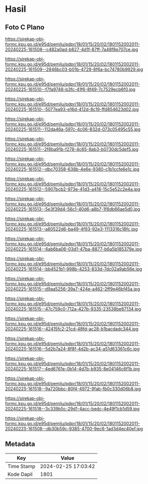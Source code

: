 # Hasil

## Foto C Plano

https://sirekap-obj-formc.kpu.go.id/e95d/pemilu/pdpr/18/01/15/20/02/1801152002011-20240225-161508--c482a0ad-b827-4d1f-87ff-7a48f8e707ce.jpg

https://sirekap-obj-formc.kpu.go.id/e95d/pemilu/pdpr/18/01/15/20/02/1801152002011-20240225-161509--2846bc03-b01b-4729-8f6a-bc74780b9929.jpg

https://sirekap-obj-formc.kpu.go.id/e95d/pemilu/pdpr/18/01/15/20/02/1801152002011-20240225-161510--f7fa9748-b3fc-41f6-8f49-7c7529ecb6f0.jpg

https://sirekap-obj-formc.kpu.go.id/e95d/pemilu/pdpr/18/01/15/20/02/1801152002011-20240225-161510--5077ea93-e16d-412d-8c19-ffd854623d02.jpg

https://sirekap-obj-formc.kpu.go.id/e95d/pemilu/pdpr/18/01/15/20/02/1801152002011-20240225-161511--112da46a-597c-4c06-832d-073c05495c55.jpg

https://sirekap-obj-formc.kpu.go.id/e95d/pemilu/pdpr/18/01/15/20/02/1801152002011-20240225-161511--2f8ba91b-f278-4c65-8ab3-b0730dc5def5.jpg

https://sirekap-obj-formc.kpu.go.id/e95d/pemilu/pdpr/18/01/15/20/02/1801152002011-20240225-161512--dbc70358-638b-4e6e-9380-c1b1ccfe6e1c.jpg

https://sirekap-obj-formc.kpu.go.id/e95d/pemilu/pdpr/18/01/15/20/02/1801152002011-20240225-161512--5907bcb2-973e-41d3-a418-15c5e52c2e4a.jpg

https://sirekap-obj-formc.kpu.go.id/e95d/pemilu/pdpr/18/01/15/20/02/1801152002011-20240225-161513--5e3f39d4-56c1-40d6-a8b7-1f8db66ae5d0.jpg

https://sirekap-obj-formc.kpu.go.id/e95d/pemilu/pdpr/18/01/15/20/02/1801152002011-20240225-161513--a80522d6-ba49-4f93-92e3-1113316c18fc.jpg

https://sirekap-obj-formc.kpu.go.id/e95d/pemilu/pdpr/18/01/15/20/02/1801152002011-20240225-161514--6ab6ba06-03d1-47ba-8877-b6a5b185379e.jpg

https://sirekap-obj-formc.kpu.go.id/e95d/pemilu/pdpr/18/01/15/20/02/1801152002011-20240225-161514--bb4521b1-998b-4253-833d-7dc02a9ab56e.jpg

https://sirekap-obj-formc.kpu.go.id/e95d/pemilu/pdpr/18/01/15/20/02/1801152002011-20240225-161515--d9aa5256-39a7-424e-a462-2ff9e46bf45a.jpg

https://sirekap-obj-formc.kpu.go.id/e95d/pemilu/pdpr/18/01/15/20/02/1801152002011-20240225-161515--47c759c0-712a-427b-9335-23538be67134.jpg

https://sirekap-obj-formc.kpu.go.id/e95d/pemilu/pdpr/18/01/15/20/02/1801152002011-20240225-161516--42415fc2-21cd-48fd-ac28-b1bacdadc344.jpg

https://sirekap-obj-formc.kpu.go.id/e95d/pemilu/pdpr/18/01/15/20/02/1801152002011-20240225-161516--5d2b7a24-8f8f-4d2b-ac34-a51d63361c6c.jpg

https://sirekap-obj-formc.kpu.go.id/e95d/pemilu/pdpr/18/01/15/20/02/1801152002011-20240225-161517--4ed6761e-0b14-4d7b-b935-8e04146c6f1b.jpg

https://sirekap-obj-formc.kpu.go.id/e95d/pemilu/pdpr/18/01/15/20/02/1801152002011-20240225-161518--9a720bbc-80f4-4972-9fab-fb0c330d06b8.jpg

https://sirekap-obj-formc.kpu.go.id/e95d/pemilu/pdpr/18/01/15/20/02/1801152002011-20240225-161518--3c339b5c-29d1-4acc-bedc-4e49f1cb1d59.jpg

https://sirekap-obj-formc.kpu.go.id/e95d/pemilu/pdpr/18/01/15/20/02/1801152002011-20240225-161508--db30b59c-9385-4700-9ec6-1ad3d4ec40ef.jpg


## Metadata

| Key        | Value               |
| ---------- | ------------------- |
| Time Stamp | 2024-02-25 17:03:42 |
| Kode Dapil | 1801                |



